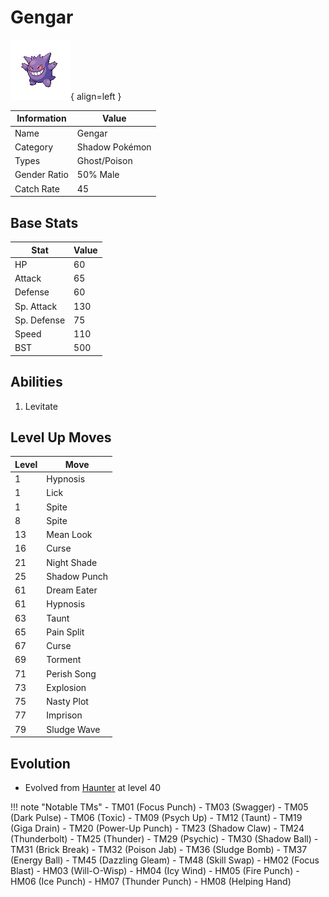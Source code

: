 # Gengar

![Gengar](../images/pokemon/94.png){ align=left }

| Information | Value |
|------------|--------|
| Name | Gengar |
| Category | Shadow Pokémon |
| Types | Ghost/Poison |
| Gender Ratio | 50% Male |
| Catch Rate | 45 |

## Base Stats

| Stat | Value |
|------|-------|
| HP | 60 |
| Attack | 65 |
| Defense | 60 |
| Sp. Attack | 130 |
| Sp. Defense | 75 |
| Speed | 110 |
| BST | 500 |

## Abilities
1. Levitate

## Level Up Moves
| Level | Move |
|-------|------|
| 1 | Hypnosis |
| 1 | Lick |
| 1 | Spite |
| 8 | Spite |
| 13 | Mean Look |
| 16 | Curse |
| 21 | Night Shade |
| 25 | Shadow Punch |
| 61 | Dream Eater |
| 61 | Hypnosis |
| 63 | Taunt |
| 65 | Pain Split |
| 67 | Curse |
| 69 | Torment |
| 71 | Perish Song |
| 73 | Explosion |
| 75 | Nasty Plot |
| 77 | Imprison |
| 79 | Sludge Wave |

## Evolution
- Evolved from [Haunter](093-haunter.md) at level 40

!!! note "Notable TMs"
    - TM01 (Focus Punch)
    - TM03 (Swagger)
    - TM05 (Dark Pulse)
    - TM06 (Toxic)
    - TM09 (Psych Up)
    - TM12 (Taunt)
    - TM19 (Giga Drain)
    - TM20 (Power-Up Punch)
    - TM23 (Shadow Claw)
    - TM24 (Thunderbolt)
    - TM25 (Thunder)
    - TM29 (Psychic)
    - TM30 (Shadow Ball)
    - TM31 (Brick Break)
    - TM32 (Poison Jab)
    - TM36 (Sludge Bomb)
    - TM37 (Energy Ball)
    - TM45 (Dazzling Gleam)
    - TM48 (Skill Swap)
    - HM02 (Focus Blast)
    - HM03 (Will-O-Wisp)
    - HM04 (Icy Wind)
    - HM05 (Fire Punch)
    - HM06 (Ice Punch)
    - HM07 (Thunder Punch)
    - HM08 (Helping Hand)
